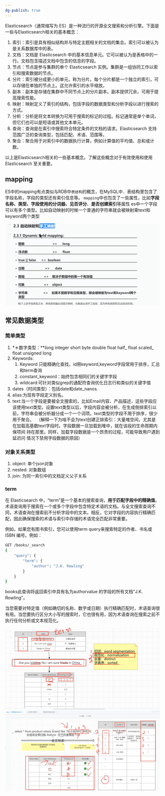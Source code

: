 ```yaml
---
dg-publish: true
---
```


Elasticsearch（通常缩写为 ES）是一种流行的开源全文搜索和分析引擎。下面是一些与Elasticsearch相关的基本概念：

1. 索引：索引是具有相似结构并与特定主题相关的文档的集合。索引可以被认为是关系数据库中的表。
2. 文档：文档是 Elasticsearch 中的基本信息单元。它可以被认为是表格中的一行。文档包含描述文档中包含的信息的字段。
3. 节点：节点是参与集群的单个 Elasticsearch 实例。集群是一组协同工作以索引和搜索数据的节点。
4. 分片：索引被分成更小的单元，称为分片。每个分片都是一个独立的索引，可以存储在单独的节点上。这允许索引的水平缩放。
5. 副本：副本是存储在集群中不同节点上的分片副本。副本提供冗余，可用于提高搜索性能。
6. 映射：映射定义了索引的结构，包括字段的数据类型和分析字段以进行搜索的方式。
7. 分析：分析是将文本转换为可用于搜索的标记的过程。标记通常是单个单词，但它们也可以是短语或其他文本单元。
8. 查询：查询是在索引中搜索符合特定条件的文档的请求。Elasticsearch 支持范围广泛的查询类型，包括匹配、术语、范围等。
9. 聚合：聚合用于对索引中的数据执行计算，例如计算值的平均值、总和或计数。

以上是Elasticsearch相关的一些基本概念。了解这些概念对于有效使用和使用 Elasticsearch 至关重要。

## mapping

ES中的mapping有点类似与RDB中`表结构`的概念，在MySQL中．表结构里包含了字段名称，字段的类型还有索引信息等。 `mapping`中也包含了一些属性，比如**字段名称、类型、字段使用的分词器、见否评分**、**是否创建索引**等属性 es中一个字段可以有多个类型。比如自动映射的时候一个普通的字符串就会被映射乘text和keyword两个类型

![](自动映射.png)

## 常见数据类型

### 简单类型
1. *＊数字类型：**Iong integer short byte double float half_ float scaled_ float unsigned long
2. Keywords:
   1. Keyword 只能精确化查找，id用keyword,keyword字段常用于排序，汇总和term查询
   2. constant_keyword：始终包含相同们的关键字字段
   3. wildcard:可针对类似grep的通配符查询优化日志行和类似的关键字值
3. dates（时间类型）：包括date和date_nanos.
4. alias:为现有字段定义别名。
5. text:当一个字段是要被全文搜索的，比如Email内容、产品描述，这些字段应该使用text类型。设置text类型以后，字段内容会被分析，在生成倒排索引以前，字符串会被分析器分成一个一个词项。text类型的字段不用于排序，很少用于聚合。  （解释一下为啥不会为text创建正排索引：大量堆空间，尤其是 在加载高基数text字段时。字段数据一旦加载到堆中，就在该段的生命周期内保项间 持在那里。同样，加载字段数据是一个昂贵的过程，可能导致用户遇到延迟问 情况下禁用字段数据的原因）
### 对象关系类型
1. object: 单个json对象
2. nested: 对象数组
3. join: 为同一索引中的文档定义父子关系

### term

在 Elasticsearch 中，“term”是一个基本的搜索查询，**用于匹配字段中的精确值**。术语查询用于搜索在一个或多个字段中包含特定术语的文档。与全文搜索查询不同，术语查询在搜索前不分析字段中的文本。相反，它对字段的内容执行精确匹配，因此确保搜索的术语与索引中存储的术语完全匹配非常重要。
  
例如，如果您有图书索引，您可以使用term query来搜索特定的作者、书名或 ISBN 编号。例如：

```bash
GET /books/_search
{
    "query": {
        "term": {
            "author": "J.K. Rowling"
        }
    }
}
```
books此查询将返回索引中具有名为authorvalue 的字段的所有文档"J.K. Rowling"。

当您需要对特定值（例如确切的名称、数字或日期）执行精确匹配时，术语查询很有用。当您要执行区分大小写的搜索时，它也很有用，因为术语查询在搜索之前不执行任何分析或文本规范化。


![](倒排索引简化过程.png)
![](相关度.png)